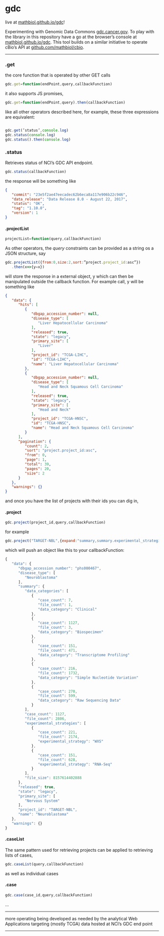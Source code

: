 # gdc

live at [mathbiol.github.io/gdc](https://mathbiol.github.io/gdc)!

Experimenting with Genomic Data Commons [gdc.cancer.gov](https://gdc.cancer.gov). To play with the library in this repository  have a go at the browser’s console at [mathbiol.github.io/gdc](https://mathbiol.github.io/gdc). This tool builds on a similar initiative to operate cBio’s API at [github.com/mathbiol/cbio](https://github.com/mathbiol/cbio).
___

### .get
the core function that is operated by other GET calls

````javascript
gdc.get=function(endPoint,query,callbackFunction)
````
it also supports JS promises,

````javascript
gdc.get=function(endPoint,query).then(callbackFunction)
````

like all other operators described here, for example, these three  expressions are equivalent:

````javascript

gdc.get(’status’,console.log)
gdc.status(console.log)
gdc.status().then(console.log)

````

### .status

Retrieves status of NCI’s GDC API endpoint.

````javascript
gdc.status(callbackFunction)
````

the response will be something like

````JSON
{
   "commit": "23e5f2ae47eecadec62b6eca8a117e906b22c946",
   "data_release": "Data Release 8.0 - August 22, 2017",
   "status": "OK",
   "tag": "1.10.0",
   "version": 1
}
````

#### .projectList

````javascript
projectList=function(query,callbackFunction)

````

As other operators, the <i>query</i> constraints can be provided as a string os a JSON structure, say  

````javascript
gdc.projectList({from:0,size:2,sort:”project.project_id:asc”})
   .then(x=>{y=x})
````
 will store the response in a external object, y which can then be manipulated outside the callback function. For example call, y will be something like

````JSON
{
   "data": {
      "hits": [
         {
            "dbgap_accession_number": null,
            "disease_type": [
               "Liver Hepatocellular Carcinoma"
            ],
            "released": true,
            "state": "legacy",
            "primary_site": [
               "Liver"
            ],
            "project_id": "TCGA-LIHC",
            "id": "TCGA-LIHC",
            "name": "Liver Hepatocellular Carcinoma"
         },
         {
            "dbgap_accession_number": null,
            "disease_type": [
               "Head and Neck Squamous Cell Carcinoma"
            ],
            "released": true,
            "state": "legacy",
            "primary_site": [
               "Head and Neck"
            ],
            "project_id": "TCGA-HNSC",
            "id": "TCGA-HNSC",
            "name": "Head and Neck Squamous Cell Carcinoma"
         }
      ],
      "pagination": {
         "count": 2,
         "sort": "project.project_id:asc",
         "from": 0,
         "page": 1,
         "total": 39,
         "pages": 20,
         "size": 2
      }
   },
   "warnings": {}
}

````

and once you have the list of projects with their ids you can dig in,

#### .project

````javascript
gdc.project(project_id,query,callbackFunction)
````
for example 

````javascript
gdc.project("TARGET-NBL",{expand:"summary,summary.experimental_strategies,summary.data_categories”})
````

which will push an object like this to your callbackFunction:

````javascript
{
   "data": {
      "dbgap_accession_number": "phs000467",
      "disease_type": [
         "Neuroblastoma"
      ],
      "summary": {
         "data_categories": [
            {
               "case_count": 7,
               "file_count": 1,
               "data_category": "Clinical"
            },
            {
               "case_count": 1127,
               "file_count": 3,
               "data_category": "Biospecimen"
            },
            {
               "case_count": 151,
               "file_count": 471,
               "data_category": "Transcriptome Profiling"
            },
            {
               "case_count": 216,
               "file_count": 1732,
               "data_category": "Simple Nucleotide Variation"
            },
            {
               "case_count": 270,
               "file_count": 599,
               "data_category": "Raw Sequencing Data"
            }
         ],
         "case_count": 1127,
         "file_count": 2806,
         "experimental_strategies": [
            {
               "case_count": 221,
               "file_count": 2174,
               "experimental_strategy": "WXS"
            },
            {
               "case_count": 151,
               "file_count": 628,
               "experimental_strategy": "RNA-Seq"
            }
         ],
         "file_size": 8157614402888
      },
      "released": true,
      "state": "legacy",
      "primary_site": [
         "Nervous System"
      ],
      "project_id": "TARGET-NBL",
      "name": "Neuroblastoma"
   },
   "warnings": {}
}
````

#### .caseList

The same pattern used for retrieving projects can be applied to retrieving lists of cases,

````javascript
gdc.caseList(query,callbackFunction)
````

as well as individual cases

#### .case

````javascript
gdc.case(case_id,query,callbackFunction)
````

…

___

more operating being developed as needed by the analytical Web Applications targeting (mostly TCGA) data hosted at NCI’s GDC end point
___

